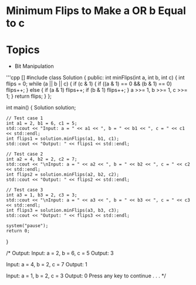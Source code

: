 # Minimum Flips to Make a OR b Equal to c

# Topics
- Bit Manipulation

'''cpp []
#include <iostream>
class Solution {
public:
	int minFlips(int a, int b, int c) {
		int flips = 0;
		while (a || b || c) {
			if (c & 1) {
				if ((a & 1) == 0 && (b & 1) == 0)
					flips++;
			}
			else {
				if (a & 1)
					flips++;
				if (b & 1)
					flips++;
			}
			a >>= 1, b >>= 1, c >>= 1;
		}
		return flips;
	}
};

int main() {
	Solution solution;

	// Test case 1
	int a1 = 2, b1 = 6, c1 = 5;
	std::cout << "Input: a = " << a1 << ", b = " << b1 << ", c = " << c1 << std::endl;
	int flips1 = solution.minFlips(a1, b1, c1);
	std::cout << "Output: " << flips1 << std::endl;
	
	// Test case 2
	int a2 = 4, b2 = 2, c2 = 7;
	std::cout << "\nInput: a = " << a2 << ", b = " << b2 << ", c = " << c2 << std::endl;
	int flips2 = solution.minFlips(a2, b2, c2);
	std::cout << "Output: " << flips2 << std::endl;
	
	// Test case 3
	int a3 = 1, b3 = 2, c3 = 3;
	std::cout << "\nInput: a = " << a3 << ", b = " << b3 << ", c = " << c3 << std::endl;
	int flips3 = solution.minFlips(a3, b3, c3);
	std::cout << "Output: " << flips3 << std::endl;
	
	system("pause");
	return 0;
}

/*
Output:
Input: a = 2, b = 6, c = 5
Output: 3

Input: a = 4, b = 2, c = 7
Output: 1

Input: a = 1, b = 2, c = 3
Output: 0
Press any key to continue . . .
*/

```
